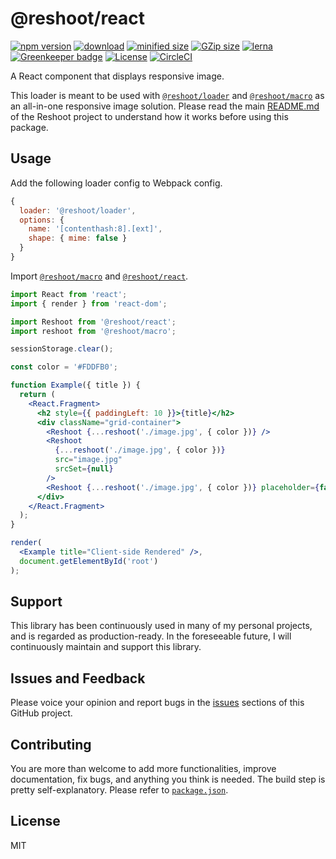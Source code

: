 # @reshoot/react

[![npm version](https://badgen.net/npm/v/@reshoot/react)](https://badgen.net/npm/v/@reshoot/react)
[![download](https://badgen.net/npm/dm/@reshoot/react)](https://badgen.net/npm/dm/@reshoot/react)
[![minified size](https://badgen.net/bundlephobia/min/@reshoot/react)](https://badgen.net/bundlephobia/min/@reshoot/react)
[![GZip size](https://badgen.net/bundlephobia/minzip/@reshoot/react)](https://badgen.net/bundlephobia/minzip/@reshoot/react)
[![lerna](https://img.shields.io/badge/maintained%20with-lerna-cc00ff.svg)](https://lerna.js.org)
[![Greenkeeper badge](https://badges.greenkeeper.io/billykwok/reshoot.svg)](https://greenkeeper.io)
[![License](https://badgen.net/npm/license/@reshoot/react)](https://badgen.net/npm/license/@reshoot/react)
[![CircleCI](https://circleci.com/gh/billykwok/reshoot/tree/master.svg?style=svg)](https://circleci.com/gh/billykwok/reshoot/tree/master)

A React component that displays responsive image.

This loader is meant to be used with [`@reshoot/loader`](https://www.npmjs.com/package/@reshoot/loader) and [`@reshoot/macro`](https://www.npmjs.com/package/@reshoot/macro) as an all-in-one responsive image solution. Please read the main [README.md](https://github.com/billykwok/reshoot) of the Reshoot project to understand how it works before using this package.

## Usage

Add the following loader config to Webpack config.

```javascript
{
  loader: '@reshoot/loader',
  options: {
    name: '[contenthash:8].[ext]',
    shape: { mime: false }
  }
}
```

Import [`@reshoot/macro`](https://www.npmjs.com/package/@reshoot/macro) and [`@reshoot/react`](https://www.npmjs.com/package/@reshoot/react).

```jsx
import React from 'react';
import { render } from 'react-dom';

import Reshoot from '@reshoot/react';
import reshoot from '@reshoot/macro';

sessionStorage.clear();

const color = '#FDDFB0';

function Example({ title }) {
  return (
    <React.Fragment>
      <h2 style={{ paddingLeft: 10 }}>{title}</h2>
      <div className="grid-container">
        <Reshoot {...reshoot('./image.jpg', { color })} />
        <Reshoot
          {...reshoot('./image.jpg', { color })}
          src="image.jpg"
          srcSet={null}
        />
        <Reshoot {...reshoot('./image.jpg', { color })} placeholder={false} />
      </div>
    </React.Fragment>
  );
}

render(
  <Example title="Client-side Rendered" />,
  document.getElementById('root')
);
```

## Support

This library has been continuously used in many of my personal projects, and is regarded as production-ready. In the foreseeable future, I will continuously maintain and support this library.

## Issues and Feedback

Please voice your opinion and report bugs in the [issues](https://github.com/billykwok/reshoot/issues) sections of this GitHub project.

## Contributing

You are more than welcome to add more functionalities, improve documentation, fix bugs, and anything you think is needed. The build step is pretty self-explanatory. Please refer to [`package.json`](https://github.com/billykwok/reshoot/blob/master/packages/reshoot-react/package.json).

## License

MIT
